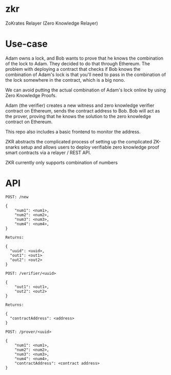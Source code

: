 # zkr
ZoKrates Relayer (Zero Knowledge Relayer)

# Use-case
Adam owns a lock, and Bob wants to prove that he knows the combination of the lock to Adam. They decided to do that through Ethereum.
The problem with deploying a contract that checks if Bob knows the combination of Adam's lock is that you'll need to pass in the combination
of the lock somewhere in the contract, which is a big nono.

We can avoid putting the actual combination of Adam's lock online by using Zero Knowledge Proofs.

Adam (the verifier) creates a new witness and zero knowledge verifier contract on Ethereum, sends the contract address to Bob. Bob will act as the prover, proving that he knows the solution to the zero knowledge contract on Ethereum.

This repo also includes a basic frontend to monitor the address.

ZKR abstracts the complicated process of setting up the complicated ZK-snarks setup and allows users to deploy verifiable zero knowledge proof smart contracts via a relayer / REST API.

ZKR currently only supports combination of numbers

# API
```
POST: /new

{
    "num1": <num1>,
    "num2": <num2>,
    "num3": <num3>,
    "num4": <num4>,
}

Returns:

{
  "uuid": <uuid>,
  "out1": <out1>
  "out2": <out2>
}
```

```
POST: /verifier/<uuid>

{
    "out1": <out1>,
    "out2": <out2>
}

Returns:

{
  "contractAddress": <address>
}
```

```
POST: /prover/<uuid>

{
	"num1": <num1>,
	"num2": <num2>,
	"num3": <num3>,
	"num4": <num4>,
	"contractAddress": <contract address>
} 
```